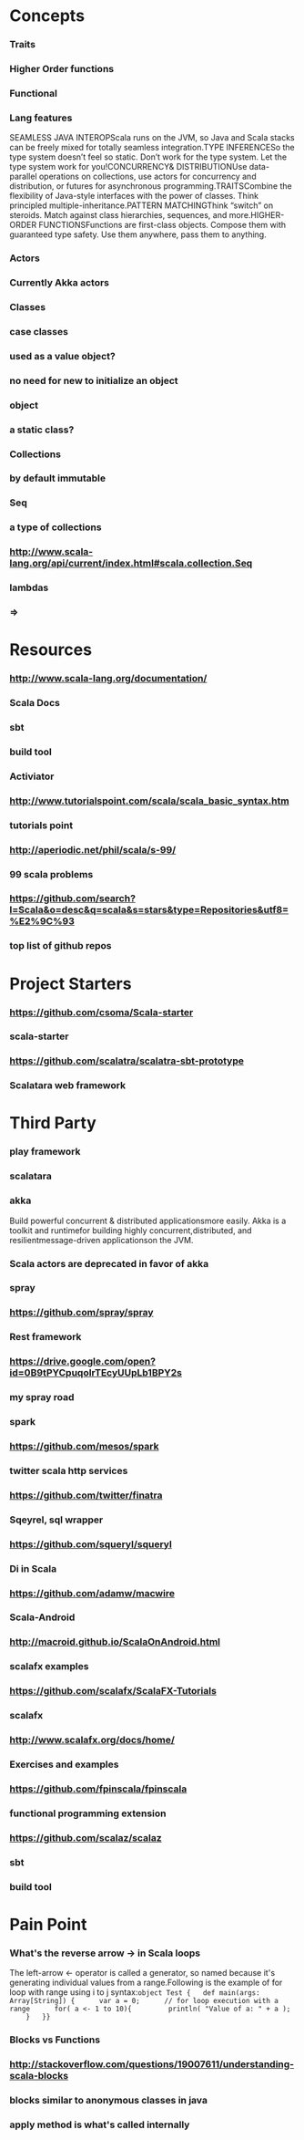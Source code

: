 # Concepts
### Traits
### Higher Order functions
### Functional
### Lang features
SEAMLESS JAVA INTEROPScala runs on the JVM, so Java and Scala stacks can be freely mixed for totally seamless integration.TYPE INFERENCESo the type system doesn’t feel so static. Don’t work for the type system. Let the type system work for you!CONCURRENCY& DISTRIBUTIONUse data-parallel operations on collections, use actors for concurrency and distribution, or futures for asynchronous programming.TRAITSCombine the flexibility of Java-style interfaces with the power of classes. Think principled multiple-inheritance.PATTERN MATCHINGThink “switch” on steroids. Match against class hierarchies, sequences, and more.HIGHER-ORDER FUNCTIONSFunctions are first-class objects. Compose them with guaranteed type safety. Use them anywhere, pass them to anything.
### Actors
### Currently Akka actors
### Classes 
### case classes
### used as a value object?
### no need for new to initialize an object
### object
### a static class?
### Collections
### by default immutable
### Seq
### a type of collections
### http://www.scala-lang.org/api/current/index.html#scala.collection.Seq
### lambdas
### =>
# Resources
### http://www.scala-lang.org/documentation/
### Scala Docs
### sbt
### build tool
### Activiator
### http://www.tutorialspoint.com/scala/scala_basic_syntax.htm
### tutorials point
### http://aperiodic.net/phil/scala/s-99/
### 99 scala problems
### https://github.com/search?l=Scala&o=desc&q=scala&s=stars&type=Repositories&utf8=%E2%9C%93
### top list of github repos
# Project Starters
### https://github.com/csoma/Scala-starter
### scala-starter
### https://github.com/scalatra/scalatra-sbt-prototype
### Scalatara web framework
# Third Party
### play framework
### scalatara
### akka
Build powerful concurrent & distributed applicationsmore easily. Akka is a toolkit and runtimefor building highly concurrent,distributed, and resilientmessage-driven applicationson the JVM.
### Scala actors are deprecated in favor of akka
### spray
### https://github.com/spray/spray
### Rest framework
### https://drive.google.com/open?id=0B9tPYCpuqoIrTEcyUUpLb1BPY2s
### my spray road
### spark
### https://github.com/mesos/spark
### twitter scala http services
### https://github.com/twitter/finatra
### Sqeyrel, sql wrapper
### https://github.com/squeryl/squeryl
### Di in Scala
### https://github.com/adamw/macwire
### Scala-Android
### http://macroid.github.io/ScalaOnAndroid.html
### scalafx examples
### https://github.com/scalafx/ScalaFX-Tutorials
### scalafx
### http://www.scalafx.org/docs/home/
### Exercises and examples
### https://github.com/fpinscala/fpinscala
### functional programming extension
### https://github.com/scalaz/scalaz
### sbt
### build tool
# Pain Point
### What's the reverse arrow -> in Scala loops
The left-arrow <- operator is called a generator, so named because it's generating individual values from a range.Following is the example of for loop with range using i to j syntax:``` object Test {   def main(args: Array[String]) {      var a = 0;      // for loop execution with a range      for( a <- 1 to 10){         println( "Value of a: " + a );      }   }} ```
### Blocks vs Functions
### http://stackoverflow.com/questions/19007611/understanding-scala-blocks
### blocks similar to anonymous classes in java
### apply method is what's called internally
